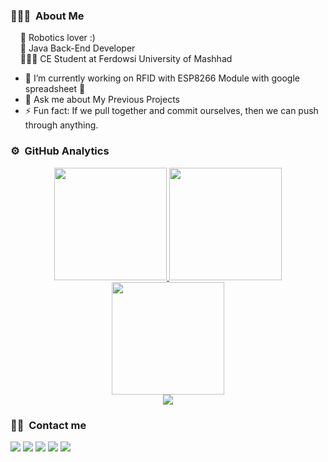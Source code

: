### 👨🏻‍💻 &nbsp;About Me
&nbsp;&nbsp;&nbsp;&nbsp;💼 Robotics lover :) <br/>
&nbsp;&nbsp;&nbsp;&nbsp;🌱 Java Back-End Developer <br/>
&nbsp;&nbsp;&nbsp;&nbsp;👨🏻‍🎓 CE Student at Ferdowsi University of Mashhad

- 🌱 I’m currently working on RFID with ESP8266 Module with google spreadsheet 🦾
- 💬 Ask me about My Previous Projects
- ⚡ Fun fact: If we pull together and commit ourselves, then we can push through anything.

### ⚙️ &nbsp;GitHub Analytics
<p align="center">
  <a href="https://github.com/Erfanm83">
  <img height="180em" src="https://github-readme-stats.vercel.app/api?username=Erfanm83&hide=contribs,issues&show_icons=true&theme=radical&hide_border=true"/>
  <img height="180em" src="https://github-readme-stats-eight-theta.vercel.app/api/top-langs/?username=Erfanm83&hide_border=true&cache_seconds=1800&layout=compact&langs_count=8&theme=radical"/>
  <br/>
  <img height="180em" src="https://github-readme-streak-stats.herokuapp.com/?user=Erfanm83&theme=radical&hide_border=true&background=1a1b27"/>
  <br/>
  <img src="https://github-profile-trophy.vercel.app/?username=Erfanm83&margin-w=10&no-frame=true&row=1&theme=radical"/>
  </a>
</p>

### 🤝🏻 &nbsp;Contact me
  
<p align="center">

<a href="https://api.whatsapp.com/send?phone=989150643158" target="_blank"><img src="https://img.shields.io/badge/-Erfanm83-2CA5E0?style=plastic&logo=whatsapp&color=succes&logoColor=white"/></a>
<a href="mailto:erfanmahmudi1383@gmail.com" target="_blank"><img src="https://img.shields.io/badge/-erfanmahmudi1383@gmail-D14836?style=plastic&logo=Gmail&logoColor=white"/></a>
<a href="https://t.me/Lucerfan/" target="_blank"><img src="https://img.shields.io/badge/-Lucerfan-2CA5E0?style=plastic&logo=telegram&logoColor=white"/></a>
<a href="https://www.instagram.com/khode_errfan/" target="_blank"><img src="https://img.shields.io/badge/-khode_errfan.pb-E4405F?style=plastic&logo=Instagram&logoColor=white"/></a>
<a href="https://www.linkedin.com/in/erfan-mahmoudi-b4b564248/" target="_blank"><img src="https://img.shields.io/badge/-Erfanm83-2CA5E0?style=plastic&logo=linkedin&logoColor=white"/></a>
  
</p>
